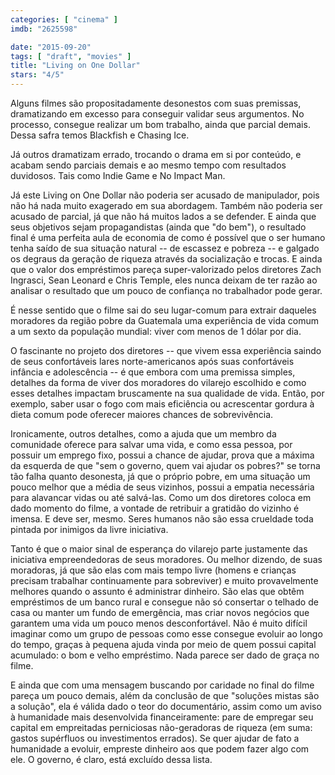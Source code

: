 ```yaml
---
categories: [ "cinema" ]
imdb: "2625598"

date: "2015-09-20"
tags: [ "draft", "movies" ]
title: "Living on One Dollar"
stars: "4/5"
---
```

Alguns filmes são propositadamente desonestos com suas premissas, dramatizando em excesso para conseguir validar seus argumentos. No processo, consegue realizar um bom trabalho, ainda que parcial demais. Dessa safra temos Blackfish e Chasing Ice.

Já outros dramatizam errado, trocando o drama em si por conteúdo, e acabam sendo parciais demais e ao mesmo tempo com resultados duvidosos. Tais como Indie Game e No Impact Man.

Já este Living on One Dollar não poderia ser acusado de manipulador, pois não há nada muito exagerado em sua abordagem. Também não poderia ser acusado de parcial, já que não há muitos lados a se defender. E ainda que seus objetivos sejam propagandistas (ainda que "do bem"), o resultado final é uma perfeita aula de economia de como é possível que o ser humano tenha saído de sua situação natural -- de escassez e pobreza -- e galgado os degraus da geração de riqueza através da socialização e trocas. E ainda que o valor dos empréstimos pareça super-valorizado pelos diretores Zach Ingrasci, Sean Leonard e Chris Temple, eles nunca deixam de ter razão ao analisar o resultado que um pouco de confiança no trabalhador pode gerar.

É nesse sentido que o filme sai do seu lugar-comum para extrair daqueles moradores da região pobre da Guatemala uma experiência de vida comum a um sexto da população mundial: viver com menos de 1 dólar por dia.

O fascinante no projeto dos diretores -- que vivem essa experiência saindo de seus confortáveis lares norte-americanos após suas confortáveis infância e adolescência -- é que embora com uma premissa simples, detalhes da forma de viver dos moradores do vilarejo escolhido e como esses detalhes impactam bruscamente na sua qualidade de vida. Então, por exemplo, saber usar o fogo com mais eficiência ou acrescentar gordura à dieta comum pode oferecer maiores chances de sobrevivência.

Ironicamente, outros detalhes, como a ajuda que um membro da comunidade oferece para salvar uma vida, e como essa pessoa, por possuir um emprego fixo, possui a chance de ajudar, prova que a máxima da esquerda de que "sem o governo, quem vai ajudar os pobres?" se torna tão falha quanto desonesta, já que o próprio pobre, em uma situação um pouco melhor que a média de seus vizinhos, possui a empatia necessária para alavancar vidas ou até salvá-las. Como um dos diretores coloca em dado momento do filme, a vontade de retribuir a gratidão do vizinho é imensa. E deve ser, mesmo. Seres humanos não são essa crueldade toda pintada por inimigos da livre iniciativa. 

Tanto é que o maior sinal de esperança do vilarejo parte justamente das iniciativa empreendedoras de seus moradores. Ou melhor dizendo, de suas moradoras, já que são elas com mais tempo livre (homens e crianças precisam trabalhar continuamente para sobreviver) e muito provavelmente melhores quando o assunto é administrar dinheiro. São elas que obtêm empréstimos de um banco rural e consegue não só consertar o telhado de casa ou manter um fundo de emergência, mas criar novos negócios que garantem uma vida um pouco menos desconfortável. Não é muito difícil imaginar como um grupo de pessoas como esse consegue evoluir ao longo do tempo, graças à pequena ajuda vinda por meio de quem possui capital acumulado: o bom e velho empréstimo. Nada parece ser dado de graça no filme.

E ainda que com uma mensagem buscando por caridade no final do filme pareça um pouco demais, além da conclusão de que "soluções mistas são a solução", ela é válida dado o teor do documentário, assim como um aviso à humanidade mais desenvolvida financeiramente: pare de empregar seu capital em empreitadas perniciosas não-geradoras de riqueza (em suma: gastos supérfluos ou investimentos errados). Se quer ajudar de fato a humanidade a evoluir, empreste dinheiro aos que podem fazer algo com ele. O governo, é claro, está excluído dessa lista.
